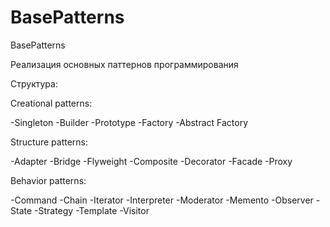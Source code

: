 # BasePatterns

BasePatterns

Реализация основных паттернов программирования 

Структура:

Creational patterns:

-Singleton
-Builder
-Prototype
-Factory
-Abstract Factory

Structure patterns:

-Adapter 
-Bridge
-Flyweight
-Composite
-Decorator
-Facade
-Proxy


Behavior patterns:

-Command
-Chain
-Iterator
-Interpreter 
-Moderator
-Memento
-Observer
-State
-Strategy
-Template
-Visitor


